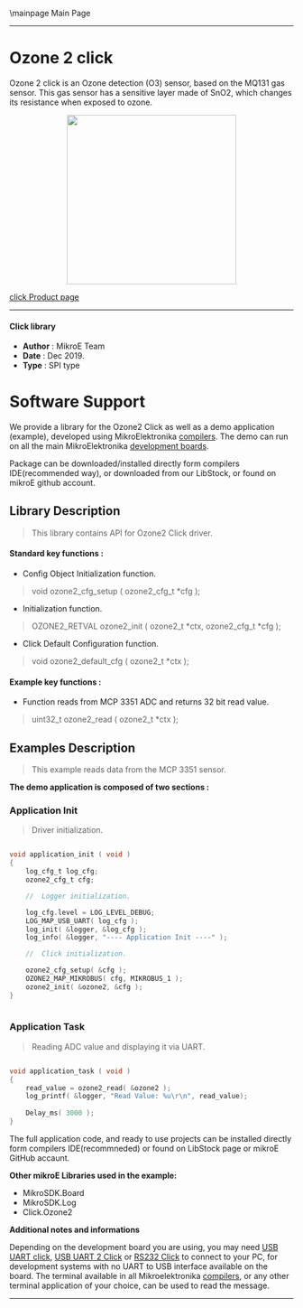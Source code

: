 \mainpage Main Page
 
 

---
# Ozone 2 click

Ozone 2 click is an Ozone detection (O3) sensor, based on the MQ131 gas sensor. This gas sensor has a sensitive layer made of SnO2, which changes its resistance when exposed to ozone.

<p align="center">
  <img src="https://download.mikroe.com/images/click_for_ide/ozone2_click.png" height=300px>
</p>

[click Product page](https://www.mikroe.com/ozone-2-click)

---


#### Click library 

- **Author**        : MikroE Team
- **Date**          : Dec 2019.
- **Type**          : SPI type


# Software Support

We provide a library for the Ozone2 Click 
as well as a demo application (example), developed using MikroElektronika 
[compilers](https://shop.mikroe.com/compilers). 
The demo can run on all the main MikroElektronika [development boards](https://shop.mikroe.com/development-boards).

Package can be downloaded/installed directly form compilers IDE(recommended way), or downloaded from our LibStock, or found on mikroE github account. 

## Library Description

> This library contains API for Ozone2 Click driver.

#### Standard key functions :

- Config Object Initialization function.
> void ozone2_cfg_setup ( ozone2_cfg_t *cfg ); 
 
- Initialization function.
> OZONE2_RETVAL ozone2_init ( ozone2_t *ctx, ozone2_cfg_t *cfg );

- Click Default Configuration function.
> void ozone2_default_cfg ( ozone2_t *ctx );


#### Example key functions :

- Function reads from MCP 3351 ADC and returns 32 bit read value.
> uint32_t ozone2_read ( ozone2_t *ctx );
 
## Examples Description

> This example reads data from the MCP 3351 sensor.

**The demo application is composed of two sections :**

### Application Init 

> Driver initialization.

```c

void application_init ( void )
{
    log_cfg_t log_cfg;
    ozone2_cfg_t cfg;

    //  Logger initialization.

    log_cfg.level = LOG_LEVEL_DEBUG;
    LOG_MAP_USB_UART( log_cfg );
    log_init( &logger, &log_cfg );
    log_info( &logger, "---- Application Init ----" );

    //  Click initialization.

    ozone2_cfg_setup( &cfg );
    OZONE2_MAP_MIKROBUS( cfg, MIKROBUS_1 );
    ozone2_init( &ozone2, &cfg );
}
  
```

### Application Task

> Reading ADC value and displaying it via UART.

```c

void application_task ( void )
{
    read_value = ozone2_read( &ozone2 );
    log_printf( &logger, "Read Value: %u\r\n", read_value);
    
    Delay_ms( 3000 );
}

```

The full application code, and ready to use projects can be  installed directly form compilers IDE(recommneded) or found on LibStock page or mikroE GitHub accaunt.

**Other mikroE Libraries used in the example:** 

- MikroSDK.Board
- MikroSDK.Log
- Click.Ozone2

**Additional notes and informations**

Depending on the development board you are using, you may need 
[USB UART click](https://shop.mikroe.com/usb-uart-click), 
[USB UART 2 Click](https://shop.mikroe.com/usb-uart-2-click) or 
[RS232 Click](https://shop.mikroe.com/rs232-click) to connect to your PC, for 
development systems with no UART to USB interface available on the board. The 
terminal available in all Mikroelektronika 
[compilers](https://shop.mikroe.com/compilers), or any other terminal application 
of your choice, can be used to read the message.



---

